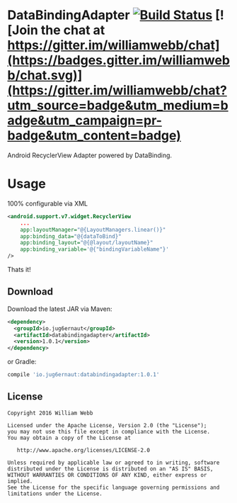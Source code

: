 DataBindingAdapter [![Build Status](https://travis-ci.org/williamwebb/DataBindingAdapter.svg?branch=master)](https://travis-ci.org/williamwebb/DataBindingAdapter) [![Join the chat at https://gitter.im/williamwebb/chat](https://badges.gitter.im/williamwebb/chat.svg)](https://gitter.im/williamwebb/chat?utm_source=badge&utm_medium=badge&utm_campaign=pr-badge&utm_content=badge)
============

Android RecyclerView Adapter powered by DataBinding.

Usage
=====
100% configurable via XML

```xml
<android.support.v7.widget.RecyclerView
	...
	app:layoutManager="@{LayoutManagers.linear()}"
	app:binding_data="@{dataToBind}"
	app:binding_layout="@{@layout/layoutName}"
	app:binding_variable='@{"bindingVariableName"}'
/>
```
Thats it!


Download
--------

Download the latest JAR via Maven:


```xml
<dependency>
  <groupId>io.jug6ernaut</groupId>
  <artifactId>databindingadapter</artifactId>
  <version>1.0.1</version>
</dependency>
```

or Gradle:


```groovy
compile 'io.jug6ernaut:databindingadapter:1.0.1'
```


License
-------

    Copyright 2016 William Webb

    Licensed under the Apache License, Version 2.0 (the "License");
    you may not use this file except in compliance with the License.
    You may obtain a copy of the License at

       http://www.apache.org/licenses/LICENSE-2.0

    Unless required by applicable law or agreed to in writing, software
    distributed under the License is distributed on an "AS IS" BASIS,
    WITHOUT WARRANTIES OR CONDITIONS OF ANY KIND, either express or implied.
    See the License for the specific language governing permissions and
    limitations under the License.
